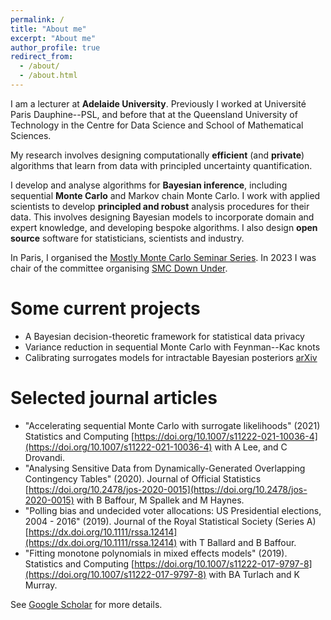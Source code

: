 ```yaml
---
permalink: /
title: "About me"
excerpt: "About me"
author_profile: true
redirect_from: 
  - /about/
  - /about.html
---
```


I am a lecturer at __Adelaide University__. Previously I worked at Université Paris Dauphine--PSL, and before that at the Queensland University of Technology in the Centre for Data Science and School of Mathematical Sciences.

My research involves designing computationally __efficient__ (and __private__) algorithms that learn from data with principled uncertainty quantification.

I develop and analyse algorithms for __Bayesian inference__, including sequential __Monte Carlo__ and Markov chain Monte Carlo. 
I work with applied scientists to develop __principled and robust__ analysis procedures for their data. This involves designing Bayesian models to incorporate domain and expert knowledge, and developing bespoke algorithms.
I also design __open source__ software for statisticians, scientists and industry.

In Paris, I organised the [Mostly Monte Carlo Seminar Series](https://bonstats.github.io/mostlymontecarlo/). In 2023 I was chair of the committee organising [SMC Down Under](https://research.qut.edu.au/qutcds/events/smc-down-under-23/).

Some current projects
=====
* A Bayesian decision-theoretic framework for statistical data privacy
* Variance reduction in sequential Monte Carlo with Feynman--Kac knots
* Calibrating surrogates models for intractable Bayesian posteriors [arXiv](https://arxiv.org/abs/2211.05357)

Selected journal articles
=====
* "Accelerating sequential Monte Carlo with surrogate likelihoods" (2021) Statistics and Computing [https://doi.org/10.1007/s11222-021-10036-4](https://doi.org/10.1007/s11222-021-10036-4) with A Lee, and C Drovandi. 
* "Analysing Sensitive Data from Dynamically-Generated Overlapping Contingency Tables" (2020). Journal of Official Statistics [https://doi.org/10.2478/jos-2020-0015](https://doi.org/10.2478/jos-2020-0015) with B Baffour, M Spallek and M Haynes.
* "Polling bias and undecided voter allocations: US Presidential elections, 2004 - 2016" (2019). Journal of the Royal Statistical Society (Series A) [https://dx.doi.org/10.1111/rssa.12414](https://dx.doi.org/10.1111/rssa.12414) with T Ballard and B Baffour.
* "Fitting monotone polynomials in mixed effects models" (2019). Statistics and Computing [https://doi.org/10.1007/s11222-017-9797-8](https://doi.org/10.1007/s11222-017-9797-8) with BA Turlach and K Murray.

See [Google Scholar](https://scholar.google.com/citations?user=M4N18PMAAAAJ&hl=en) for more details.
